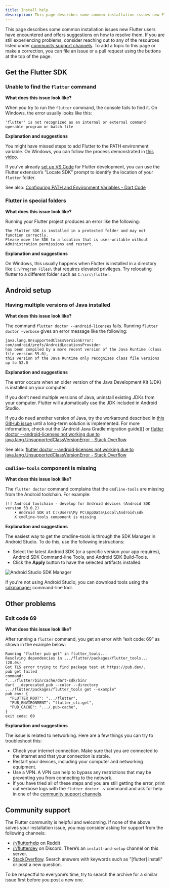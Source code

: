 ```yaml
---
title: Install help
description: This page describes some common installation issues new Flutter users have run into and offers suggestions to resolve them.
---
```


This page describes some common installation issues new Flutter users have 
encountered and offers suggestions on how to resolve them.
If you are still experiencing problems, consider reaching out to any of
the resources listed under [community support channels][].
To add a topic to this page or make a correction,
you can file an issue or a pull request using the buttons at the top of the page.

## Get the Flutter SDK


### Unable to find the `flutter` command

__What does this issue look like?__

When you try to run the `flutter` command, the console fails to find it. On
Windows, the error usually looks like this:

```
'flutter' is not recognized as an internal or external command operable program or batch file
```

__Explanation and suggestions__

You might have missed steps to add Flutter to the PATH environment variable. On
Windows, you can follow the process demonstrated in [this
video](https://youtu.be/0SRvmcsRu2w?t=137). 

If you’ve already [set up VS Code][set up VS Code] for Flutter development, you
can use the Flutter extension’s “Locate SDK” prompt to identify the location of
your `flutter` folder.

See also: [Configuring PATH and Environment Variables - Dart Code][config path]


### Flutter in special folders


__What does this issue look like?__

Running your Flutter project produces an error like the following:

```
The Flutter SDK is installed in a protected folder and may not function correctly.
Please move the SDK to a location that is user-writable without Administration permissions and restart.
```

__Explanation and suggestions__

On Windows, this usually happens when Flutter is installed in a directory like
`C:\Program Files\` that requires elevated privileges. Try relocating flutter to
a different folder such as `C:\src\flutter`.


## Android setup

### Having multiple versions of Java installed

__What does this issue look like?__ 

The command `flutter doctor --android-licenses` fails.
Running `flutter doctor –verbose` gives an error message like 
the following:

```
java.lang.UnsupportedClassVersionError: com/android/prefs/AndroidLocationsProvider 
has been compiled by a more recent version of the Java Runtime (class file version 55.0), 
this version of the Java Runtime only recognizes class file versions up to 52.0
```

__Explanation and suggestions__

The error occurs when an older version of the Java Development Kit (JDK)
is installed on your computer. 

If you don’t need multiple versions of Java,
uninstall existing JDKs from your computer.
Flutter will automatically use the JDK included in Android Studio. 

If you do need another version of Java,
try the workaround described in [this GitHub issue][java binary path]
until a long-term solution is implemented.
For more information,
check out the [Android Java Gradle migration guide][]
or [flutter doctor --android-licenses not working due to
    java.lang.UnsupportedClassVersionError - Stack Overflow][so java version].


See also: [flutter doctor --android-licenses not working due to
    java.lang.UnsupportedClassVersionError - Stack Overflow][so java version]


### `cmdline-tools` component is missing


__What does this issue look like?__

The `flutter doctor` command complains that the
`cmdline-tools` are missing from the Android toolchain.
For example:


```
[!] Android toolchain - develop for Android devices (Android SDK version 33.0.2) 
    • Android SDK at C:\Users\My PC\AppData\Local\Android\sdk 
    X cmdline-tools component is missing 
```


__Explanation and suggestions__

The easiest way to get the cmdline-tools is through the
SDK Manager in Android Studio.
To do this, use the following instructions:


*   Select the latest Android SDK (or a specific version your app requires),
    Android SDK Command-line Tools, and Android SDK Build-Tools. 
*   Click the **Apply** button to have the selected artifacts installed.

![Android Studio SDK
Manager](/assets/images/docs/get-started/install_android_tools.png)


If you're not using Android Studio, you can download tools using the
[sdkmanager][sdkmanager] command-line tool.


## Other problems


### Exit code 69


__What does this issue look like?__

After running a `flutter` command, you get an error with “exit code: 69” as
shown in the example below:

```
Running "flutter pub get" in flutter_tools...
Resolving dependencies in .../flutter/packages/flutter_tools... (28.0s)
Got TLS error trying to find package test at https://pub.dev/.
pub get failed
command:
".../flutter/bin/cache/dart-sdk/bin/
dart __deprecated_pub --color --directory
.../flutter/packages/flutter_tools get --example"
pub env: {
  "FLUTTER_ROOT": ".../flutter",
  "PUB_ENVIRONMENT": "flutter_cli:get",
  "PUB_CACHE": ".../.pub-cache",
}
exit code: 69
```

__Explanation and suggestions__

The issue is related to networking. Here are a few things you can try to
troubleshoot this:

*   Check your internet connection. Make sure that you are connected to the
    internet and that your connection is stable.
*   Restart your devices, including your computer and networking equipment.
*   Use a VPN. A VPN can help to bypass any restrictions that may be preventing
    you from connecting to the network.
*   If you have tried all of these steps and you are still getting the error,
print out verbose logs with the `flutter doctor -v` command and ask for help in
one of the [community support channels][].


## Community support

The Flutter community is helpful and welcoming. If none of the above solves your
installation issue, you may consider asking for support from the following
channels:

*   [/r/flutterhelp](https://www.reddit.com/r/flutterhelp/) on Reddit
*   [/r/flutterdev](https://discord.gg/rflutterdev) on Discord. There’s an
    `install-and-setup` channel on this server. 
*   [StackOverflow](https://stackoverflow.com/). Search answers with keywords 
such as "[flutter] install" or post a new question.

To be respectful to everyone’s time, try to search the archive for a similar
issue first before you post a new one. 


[community support channels]: #community-support
[java binary path]: https://github.com/flutter/flutter/issues/106416#issuecomment-1522198064
[so java version]: https://stackoverflow.com/questions/75328050/
[set up VS Code]: https://docs.flutter.dev/get-started/editor
[config path]: https://dartcode.org/docs/configuring-path-and-environment-variables/
[sdkmanager]: https://developer.android.com/studio/command-line/sdkmanager